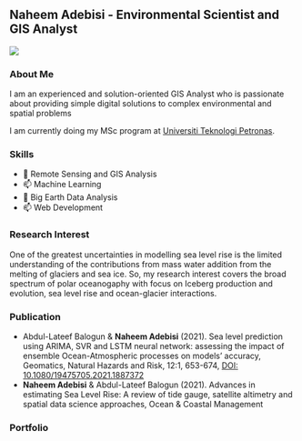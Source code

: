 ## Naheem Adebisi - Environmental Scientist and GIS Analyst

<a href = "https://twitter.com/survix"> <img src = 'https://img.shields.io/badge/Follow%20me-Twitter-blue.svg'/> </a>
### About Me
I am an experienced and solution-oriented GIS Analyst who is passionate about providing simple digital solutions to complex environmental and spatial problems

I am currently doing my MSc program at [Universiti Teknologi Petronas](https://www.utp.edu.my/Pages/Home.aspx). 

### Skills
- 🌱 Remote Sensing and GIS Analysis
- 📫 Machine Learning
- 🔭 Big Earth Data Analysis
- 📫 Web Development


### Research Interest
One of the greatest uncertainties in modelling sea level rise is the limited understanding of the contributions from mass water addition from the melting of glaciers and sea ice. So, my research interest covers the broad spectrum of polar oceanogaphy with focus on Iceberg production and evolution, sea level rise and ocean-glacier interactions.

### Publication
- Abdul-Lateef Balogun & **Naheem Adebisi** (2021). Sea level prediction using ARIMA, SVR and LSTM neural network: assessing the impact of ensemble Ocean-Atmospheric processes on models’ accuracy, Geomatics, Natural Hazards and Risk, 12:1, 653-674, [DOI: 10.1080/19475705.2021.1887372](https://www.tandfonline.com/doi/full/10.1080/19475705.2021.1887372)
- **Naheem Adebisi** & Abdul-Lateef Balogun (2021). Advances in estimating Sea Level Rise: A review of tide gauge, satellite altimetry and spatial data science approaches, Ocean & Coastal Management


### Portfolio


<!--
**Surfix/Surfix** is a ✨ _special_ ✨ repository because its `README.md` (this file) appears on your GitHub profile.

Here are some ideas to get you started:

- 🔭 I’m currently working on ...
- 🌱 I’m currently learning ...
- 👯 I’m looking to collaborate on ...
- 🤔 I’m looking for help with ...
- 💬 Ask me about ...
- 📫 How to reach me: ...
- 😄 Pronouns: ...
- ⚡ Fun fact: ...
-->
